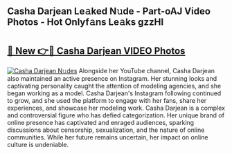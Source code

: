 ## Casha Darjean Le𝚊ked N𝚞de - Part-oAJ Video Photos - Hot Onlyf𝚊ns Le𝚊ks gzzHI

# <h2><a href="http://ab56444.deff.icu/?id=Casha+Darjean">🔗 New 👉🔴 Casha Darjean VIDEO Photos</a></h2>

[![Casha Darjean N𝚞des](https://i.imgur.com/rIISA9y.gif)](http://ab56444.deff.icu/?id=Casha+Darjean)
Alongside her YouTube channel, Casha Darjean also maintained an active presence on Instagram. Her stunning looks and captivating personality caught the attention of modeling agencies, and she began working as a model. Casha Darjean's Instagram following continued to grow, and she used the platform to engage with her fans, share her experiences, and showcase her modeling work. Casha Darjean is a complex and controversial figure who has defied categorization. Her unique brand of online presence has captivated and enraged audiences, sparking discussions about censorship, sexualization, and the nature of online communities. While her future remains uncertain, her impact on online culture is undeniable.
